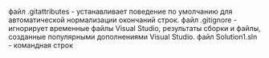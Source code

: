 файл .gitattributes - устанавливает поведение по умолчанию для автоматической нормализации окончаний строк.
файл .gitignore - игнорирует временные файлы Visual Studio, результаты сборки и файлы, созданные популярными дополнениями Visual Studio.
файл Solution1.sln - командная строк

